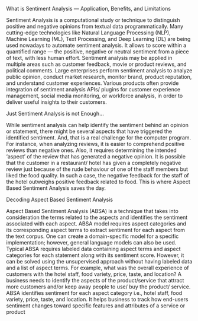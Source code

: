 What is Sentiment Analysis — Application, Benefits, and Limitations

Sentiment Analysis is a computational study or technique to distinguish positive and negative opinions from textual data programmatically. Many cutting-edge technologies like Natural Language Processing (NLP), Machine Learning (ML), Text Processing, and Deep Learning (DL) are being used nowadays to automate sentiment analysis. It allows to score within a quantified range — the positive, negative or neutral sentiment from a piece of text, with less human effort.
Sentiment analysis may be applied in multiple areas such as customer feedback, movie or product reviews, and political comments. Large enterprises perform sentiment analysis to analyze public opinion, conduct market research, monitor brand, product reputation, and understand customer experiences.
Various products often provide integration of sentiment analysis APIs/ plugins for customer experience management, social media monitoring, or workforce analysis, in order to deliver useful insights to their customers.

Just Sentiment Analysis is not Enough…

While sentiment analysis can help identify the sentiment behind an opinion or statement, there might be several aspects that have triggered the identified sentiment. And, that is a real challenge for the computer program. For instance, when analyzing reviews, it is easier to comprehend positive reviews than negative ones. Also, it requires determining the intended ‘aspect’ of the review that has generated a negative opinion.
It is possible that the customer in a restaurant/ hotel has given a completely negative review just because of the rude behaviour of one of the staff members but liked the food quality. In such a case, the negative feedback for the staff of the hotel outweighs positive feedback related to food. This is where Aspect Based Sentiment Analysis saves the day.

Decoding Aspect Based Sentiment Analysis

Aspect Based Sentiment Analysis (ABSA) is a technique that takes into consideration the terms related to the aspects and identifies the sentiment associated with each aspect. ABSA model requires aspect categories and its corresponding aspect terms to extract sentiment for each aspect from the text corpus. One can create a domain-specific model for a specific implementation; however, general language models can also be used.
Typical ABSA requires labeled data containing aspect terms and aspect categories for each statement along with its sentiment score. However, it can be solved using the unsupervised approach without having labeled data and a list of aspect terms. For example, what was the overall experience of customers with the hotel staff, food variety, price, taste, and location?
A business needs to identify the aspects of the product/service that attract more customers and/or keep away people to use/ buy the product/ service. ABSA identifies sentiment for each aspect category i.e., hotel staff, food variety, price, taste, and location. It helps business to track how end-users sentiment changes toward specific features and attributes of a service or product
